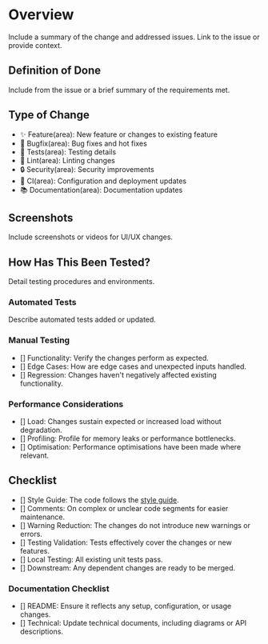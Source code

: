 # Overview

Include a summary of the change and addressed issues. Link to the issue or provide context.

## Definition of Done

Include from the issue or a brief summary of the requirements met.

## Type of Change

- ✨ Feature(area): New feature or changes to existing feature
- 🐛 Bugfix(area): Bug fixes and hot fixes
- 🚨 Tests(area): Testing details
- 👕 Lint(area): Linting changes
- 🔒 Security(area): Security improvements
- 💚 CI(area): Configuration and deployment updates
- 📚 Documentation(area): Documentation updates

## Screenshots

Include screenshots or videos for UI/UX changes.

## How Has This Been Tested?

Detail testing procedures and environments.

### Automated Tests

Describe automated tests added or updated.

### Manual Testing

- [] Functionality: Verify the changes perform as expected.
- [] Edge Cases: How are edge cases and unexpected inputs handled.
- [] Regression: Changes haven't negatively affected existing functionality.

### Performance Considerations

- [] Load: Changes sustain expected or increased load without degradation.
- [] Profiling: Profile for memory leaks or performance bottlenecks.
- [] Optimisation: Performance optimisations have been made where relevant.

## Checklist

- [] Style Guide: The code follows the [style guide](https://newpayment.atlassian.net/wiki/x/gYB9B).
- [] Comments: On complex or unclear code segments for easier maintenance.
- [] Warning Reduction: The changes do not introduce new warnings or errors.
- [] Testing Validation: Tests effectively cover the changes or new features.
- [] Local Testing: All existing unit tests pass.
- [] Downstream: Any dependent changes are ready to be merged.

### Documentation Checklist

- [] README: Ensure it reflects any setup, configuration, or usage changes.
- [] Technical: Update technical documents, including diagrams or API descriptions.
